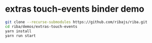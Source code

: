 # extras touch-events binder demo

```bash
git clone --recurse-submodules https://github.com/ribajs/riba.git
cd riba/demos/extras-touch-events
yarn install
yarn run start
```
